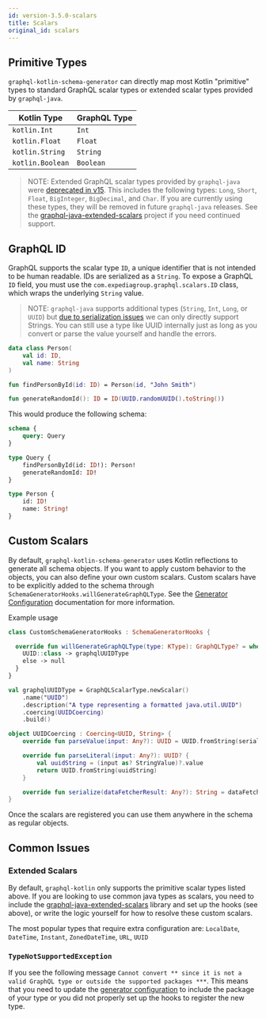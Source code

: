 ```yaml
---
id: version-3.5.0-scalars
title: Scalars
original_id: scalars
---
```


## Primitive Types
`graphql-kotlin-schema-generator` can directly map most Kotlin "primitive" types to standard GraphQL scalar types or
extended scalar types provided by `graphql-java`.

| Kotlin Type         | GraphQL Type |
|---------------------|--------------|
| `kotlin.Int`        | `Int`        |
| `kotlin.Float`      | `Float`      |
| `kotlin.String`     | `String`     |
| `kotlin.Boolean`    | `Boolean`    |

> NOTE: Extended GraphQL scalar types provided by `graphql-java` were [deprecated in v15](https://github.com/graphql-java/graphql-java/releases/tag/v15.0).
> This includes the following types: `Long`, `Short`, `Float`, `BigInteger`, `BigDecimal`, and `Char`.
> If you are currently using these types, they will be removed in future `graphql-java` releases.
> See the [graphql-java-extended-scalars](https://github.com/graphql-java/graphql-java-extended-scalars) project if you need continued support.

## GraphQL ID

GraphQL supports the scalar type `ID`, a unique identifier that is not intended to be human readable. IDs are
serialized as a `String`. To expose a GraphQL `ID` field, you must use the `com.expediagroup.graphql.scalars.ID` class, which wraps the underlying `String` value.


> NOTE: `graphql-java` supports additional types (`String`, `Int`, `Long`, or `UUID`) but [due to serialization issues](https://github.com/ExpediaGroup/graphql-kotlin/issues/317) we can only directly support Strings. You can still use a type like UUID internally just as long as you convert or parse the value yourself and handle the errors.

```kotlin
data class Person(
    val id: ID,
    val name: String
)

fun findPersonById(id: ID) = Person(id, "John Smith")

fun generateRandomId(): ID = ID(UUID.randomUUID().toString())
```

This would produce the following schema:

```graphql
schema {
    query: Query
}

type Query {
    findPersonById(id: ID!): Person!
    generateRandomId: ID!
}

type Person {
    id: ID!
    name: String!
}
```

## Custom Scalars

By default, `graphql-kotlin-schema-generator` uses Kotlin reflections to generate all schema objects. If you want to
apply custom behavior to the objects, you can also define your own custom scalars. Custom scalars have to be explicitly
added to the schema through `SchemaGeneratorHooks.willGenerateGraphQLType`.
See the [Generator Configuration](../customizing-schemas/generator-config.md) documentation for more information.

Example usage

```kotlin
class CustomSchemaGeneratorHooks : SchemaGeneratorHooks {

  override fun willGenerateGraphQLType(type: KType): GraphQLType? = when (type.classifier as? KClass<*>) {
    UUID::class -> graphqlUUIDType
    else -> null
  }
}

val graphqlUUIDType = GraphQLScalarType.newScalar()
    .name("UUID")
    .description("A type representing a formatted java.util.UUID")
    .coercing(UUIDCoercing)
    .build()

object UUIDCoercing : Coercing<UUID, String> {
    override fun parseValue(input: Any?): UUID = UUID.fromString(serialize(input))

    override fun parseLiteral(input: Any?): UUID? {
        val uuidString = (input as? StringValue)?.value
        return UUID.fromString(uuidString)
    }

    override fun serialize(dataFetcherResult: Any?): String = dataFetcherResult.toString()
}
```

Once the scalars are registered you can use them anywhere in the schema as regular objects.

## Common Issues

### Extended Scalars

By default, `graphql-kotlin` only supports the primitive scalar types listed above. If you are looking to use common java types as scalars, you need to include the [graphql-java-extended-scalars](https://github.com/graphql-java/graphql-java-extended-scalars) library and set up the hooks (see above), or write the logic yourself for how to resolve these custom scalars.

The most popular types that require extra configuration are: `LocalDate`, `DateTime`, `Instant`, `ZonedDateTime`, `URL`, `UUID`

### `TypeNotSupportedException`

If you see the following message `Cannot convert ** since it is not a valid GraphQL type or outside the supported packages ***`. This means that you need to update the [generator configuration](../customizing-schemas/generator-config.md) to include the package of your type or you did not properly set up the hooks to register the new type.
